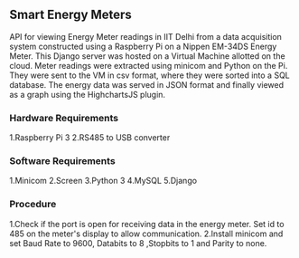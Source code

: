 ## Smart Energy Meters
API for viewing Energy Meter readings in IIT Delhi from a data acquisition system constructed using a Raspberry Pi on a Nippen EM-34DS Energy Meter.
This Django server was hosted on a Virtual Machine allotted on the cloud.
Meter readings were extracted using minicom and Python on the Pi.
They were sent to the VM in csv format, where they were sorted into a SQL database.
The energy data was served in JSON format and finally viewed as a graph using the HighchartsJS plugin.

### Hardware Requirements
1.Raspberry Pi 3
2.RS485 to USB converter

### Software Requirements
1.Minicom
2.Screen
3.Python 3
4.MySQL
5.Django

### Procedure
1.Check if the port is open for receiving data in the energy meter. Set id to 485 on the meter's display to allow communication.
2.Install minicom and set Baud Rate to 9600, Databits to 8 ,Stopbits to 1 and Parity to none.

